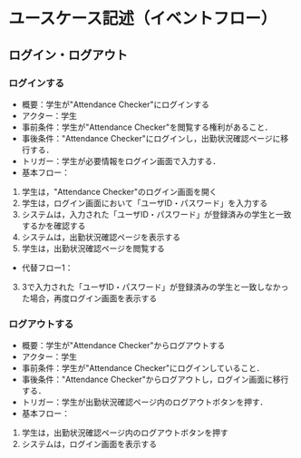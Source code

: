 # ユースケース記述（イベントフロー）
## ログイン・ログアウト

### ログインする
- 概要：学生が"Attendance Checker"にログインする
- アクター：学生
- 事前条件：学生が"Attendance Checker"を閲覧する権利があること．
- 事後条件："Attendance Checker"にログインし，出勤状況確認ページに移行する．
- トリガー：学生が必要情報をログイン画面で入力する．
- 基本フロー：
1. 学生は，"Attendance Checker"のログイン画面を開く
2. 学生は，ログイン画面において「ユーザID・パスワード」を入力する
3. システムは，入力された「ユーザID・パスワード」が登録済みの学生と一致するかを確認する
4. システムは，出勤状況確認ページを表示する
5. 学生は，出勤状況確認ページを閲覧する
- 代替フロー1：
3. 3で入力された「ユーザID・パスワード」が登録済みの学生と一致しなかった場合，再度ログイン画面を表示する

### ログアウトする
- 概要：学生が"Attendance Checker"からログアウトする
- アクター：学生
- 事前条件：学生が"Attendance Checker"にログインしていること．
- 事後条件："Attendance Checker"からログアウトし，ログイン画面に移行する．
- トリガー：学生が出勤状況確認ページ内のログアウトボタンを押す．
- 基本フロー：
1. 学生は，出勤状況確認ページ内のログアウトボタンを押す
2. システムは，ログイン画面を表示する
